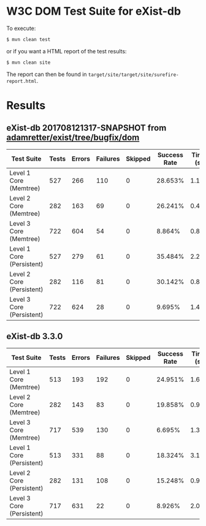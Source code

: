 # W3C DOM Test Suite for eXist-db

To execute:

```bash
$ mvn clean test
```

or if you want a HTML report of the test results:

```bash
$ mvn clean site
```

The report can then be found in `target/site/target/site/surefire-report.html`.

# Results

## eXist-db 201708121317-SNAPSHOT from [adamretter/exist/tree/bugfix/dom](https://github.com/adamretter/exist/tree/bugfix/dom)

| Test Suite                | Tests | Errors | Failures | Skipped | Success Rate | Time (s) |
|---------------------------|-------|--------|----------|---------|--------------|----------|
| Level 1 Core (Memtree)    | 527   | 266    | 110      | 0       | 28.653%      | 1.115    |
| Level 2 Core (Memtree)    | 282   | 163    | 69       | 0       | 26.241%      | 0.456    |
| Level 3 Core (Memtree)    | 722   | 604    | 54       | 0       | 8.864%       | 0.861    |
| Level 1 Core (Persistent) | 527   | 279    | 61       | 0       | 35.484%      | 2.206    |
| Level 2 Core (Persistent) | 282   | 116    | 81       | 0       | 30.142%      | 0.817    |
| Level 3 Core (Persistent) | 722   | 624    | 28       | 0       | 9.695%       | 1.407    |

## eXist-db 3.3.0

| Test Suite                | Tests | Errors | Failures	| Skipped | Success Rate | Time (s) |
|---------------------------|-------|--------|----------|---------|--------------|----------|
| Level 1 Core (Memtree)    | 513   | 193    | 192      | 0       | 24.951%      | 1.674    |
| Level 2 Core (Memtree)    | 282   | 143    | 83       | 0       | 19.858%      | 0.921    |
| Level 3 Core (Memtree)    | 717   | 539    | 130      | 0       | 6.695%       | 1.301    |
| Level 1 Core (Persistent) | 513   | 331    | 88       | 0       | 18.324%      | 3.125    |
| Level 2 Core (Persistent) | 282   | 131    | 108      | 0       | 15.248%      | 0.949    |
| Level 3 Core (Persistent) | 717   | 631    | 22       | 0       | 8.926%       | 2.078    |
